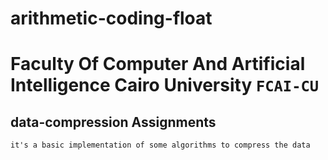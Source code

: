 # arithmetic-coding-float

# Faculty Of Computer And Artificial Intelligence Cairo University `FCAI-CU`

## data-compression Assignments

`it's a basic implementation of some algorithms to compress the data`
